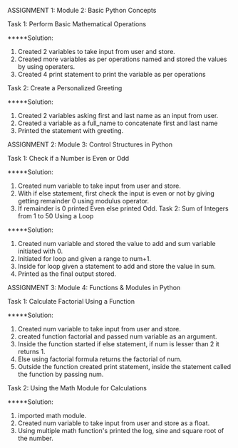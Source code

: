 ASSIGNMENT 1:
Module 2: Basic Python Concepts
 
Task 1: Perform Basic Mathematical Operations

*****Solution: 
1. Created 2 variables to take input from user and store.
2. Created more variables as per operations named and stored the values by using operaters.
3. Created 4 print statement to print the variable as per operations

Task 2: Create a Personalized Greeting

*****Solution:
1. Created 2 variables asking first and last name as an input from user.
2. Created a variable as a full_name to concatenate first and last name
3. Printed the statement with greeting.



ASSIGNMENT 2:
Module 3: Control Structures in Python

Task 1: Check if a Number is Even or Odd

*****Solution: 
1. Created num variable to take input from user and store.
2. With if else statement, first check the input is even or not by giving getting remainder 0 using modulus operator.
3. If remainder is 0 printed Even else printed Odd.
Task 2: Sum of Integers from 1 to 50 Using a Loop

*****Solution:
1. Created num variable and stored the value to add and sum variable initiated with 0.
2. Initiated for loop and given a range to num+1.
3. Inside for loop given a statement to add and store the value in sum.
4. Printed as the final output stored.



ASSIGNMENT 3:
Module 4: Functions & Modules in Python

Task 1: Calculate Factorial Using a Function 

*****Solution:
1. Created num variable to take input from user and store.
2. created function factorial and passed num variable as an argument.
3. Inside the function started if else statement, if num is lesser than 2 it returns 1.
4. Else using factorial formula returns the factorial of num.
5. Outside the function created print statement, inside the statement called the function by passing num.

Task 2: Using the Math Module for Calculations

*****Solution:
1. imported math module.
2. Created num variable to take input from user and store as a float.
3. Using multiple math function's printed the log, sine and square root of the number.
